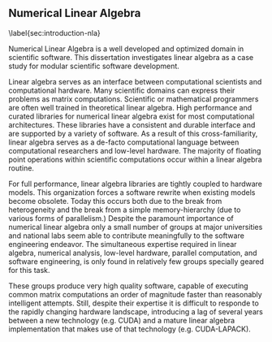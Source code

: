 
Numerical Linear Algebra
------------------------

\label{sec:introduction-nla}

Numerical Linear Algebra is a well developed and optimized domain in scientific software.  This dissertation investigates linear algebra as a case study for modular scientific software development.

Linear algebra serves as an interface between computational scientists and computational hardware.  Many scientific domains can express their problems as matrix computations.  Scientific or mathematical programmers are often well trained in theoretical linear algebra.  High performance and curated libraries for numerical linear algebra exist for most computational architectures.  These libraries have a consistent and durable interface and are supported by a variety of software.  As a result of this cross-familiarity, linear algebra serves as a de-facto computational language between computational researchers and low-level hardware.  The majority of floating point operations within scientific computations occur within a linear algebra routine.

For full performance, linear algebra libraries are tightly coupled to hardware models.  This organization forces a software rewrite when existing models become obsolete.  Today this occurs both due to the break from heterogeneity and the break from a simple memory-hierarchy (due to various forms of parallelism.)  Despite the paramount importance of numerical linear algebra only a small number of groups at major universities and national labs seem able to contribute meaningfully to the software engineering endeavor.  The simultaneous expertise required in linear algebra, numerical analysis, low-level hardware, parallel computation, and software engineering, is only found in relatively few groups specially geared for this task.

These groups produce very high quality software, capable of executing common matrix computations an order of magnitude faster than reasonably intelligent attempts.  Still, despite their expertise it is difficult to responde to the rapidly changing hardware landscape, introducing a lag of several years between a new technology (e.g. CUDA) and a mature linear algebra implementation that makes use of that technology (e.g. CUDA-LAPACK).
